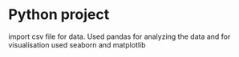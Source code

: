 # Python project
import csv file for data.
Used pandas for analyzing the data and for visualisation used seaborn and matplotlib


